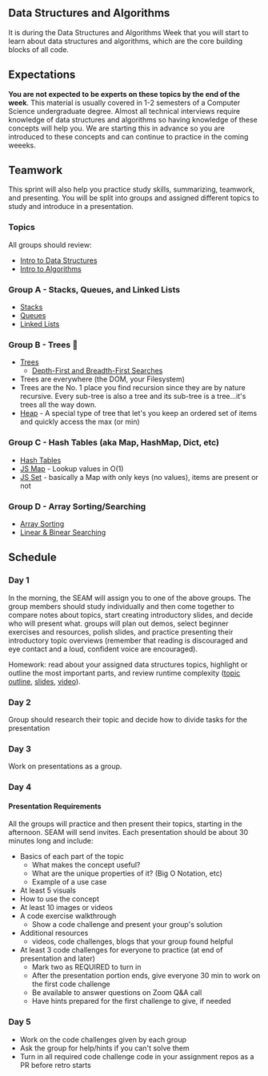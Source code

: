 ## Data Structures and Algorithms

It is during the Data Structures and Algorithms Week that you will start to learn about data structures and algorithms, which are the core building blocks of all code.

## Expectations
**You are not expected to be experts on these topics by the end of the week**. This material is usually covered in 1-2 semesters of a Computer Science undergraduate degree. Almost all technical interviews require knowledge of data structures and algorithms so having knowledge of these concepts will help you. We are starting this in advance so you are introduced to these concepts and can continue to practice in the coming weeeks.

## Teamwork
This sprint will also help you practice study skills, summarizing, teamwork, and presenting. You will be split into groups and assigned different topics to study and introduce in a presentation.

### Topics

All groups should review:
- [Intro to Data Structures](../data-structures/intro-to-data-structures.md)
- [Intro to Algorithms](../algorithms/intro-to-algorithms.md)

### Group A - Stacks, Queues, and Linked Lists 
- [Stacks](../data-structures/stack.md)
- [Queues](../data-structures/queues.md)
- [Linked Lists](../data-structures/linked-lists.md)

### Group B - Trees 🌲
- [Trees](../data-structures/trees.md)
  - [Depth-First and Breadth-First Searches](../algorithms/searching.md#materials)
- Trees are everywhere (the DOM, your Filesystem)
- Trees are the No. 1 place you find recursion since they are by nature recursive. Every sub-tree is also a tree and its sub-tree is a tree...it's trees all the way down.
- [Heap](https://en.wikipedia.org/wiki/Binary_heap) - A special type of tree that let's you keep an ordered set of items and quickly access the max (or min)

### Group C - Hash Tables (aka Map, HashMap, Dict, etc)
- [Hash Tables](../data-structures/hash-tables.md)
- [JS Map](../javascript/javascript-maps.md) - Lookup values in O(1)
- [JS Set](../javascript/javascript-maps.md#set) - basically a Map with only keys (no values), items are present or not

### Group D - Array Sorting/Searching
- [Array Sorting](../algorithms/sorting.md)
- [Linear & Binear Searching](../algorithms/searching.md#materials)


## Schedule

### Day 1

In the morning, the SEAM will assign you to one of the above groups. The group members should study individually and then come together to compare notes about topics, start creating introductory slides, and decide who will present what. groups will plan out demos, select beginner exercises and resources, polish slides, and practice presenting their introductory topic overviews (remember that reading is discouraged and eye contact and a loud, confident voice are encouraged).


Homework: read about your assigned data structures topics, highlight or outline the most important parts, and review runtime complexity ([topic outline](../runtime-complexity/runtime-complexity.md), [slides](https://drive.google.com/open?id=1ZcOdekB_aP59huZdp4X0u6EfUJKgxzK7y8LqCmzSLC8), [video](https://drive.google.com/open?id=1ZoHxJMUiKOKPqu69vX3b_aeYGlDlRL6n)).


### Day 2

Group should research their topic and decide how to divide tasks for the presentation

### Day 3

Work on presentations as a group.


### Day 4

#### Presentation Requirements

All the groups will practice and then present their topics, starting in the afternoon. SEAM will send invites. Each presentation should be about 30 minutes long and include:

- Basics of each part of the topic
  - What makes the concept useful?
  - What are the unique properties of it? (Big O Notation, etc)
  - Example of a use case
- At least 5 visuals
- How to use the concept
- At least 10 images or videos
- A code exercise walkthrough
  - Show a code challenge and present your group's solution
- Additional resources
  - videos, code challenges, blogs that your group found helpful
- At least 3 code challenges for everyone to practice (at end of presentation and later)
  - Mark two as REQUIRED to turn in
  - After the presentation portion ends, give everyone 30 min to work on the first code challenge
  - Be available to answer questions on Zoom Q&A call
  - Have hints prepared for the first challenge to give, if needed
  
### Day 5

- Work on the code challenges given by each group
- Ask the group for help/hints if you can't solve them
- Turn in all required code challenge code in your assignment repos as a PR before retro starts



